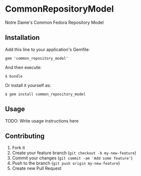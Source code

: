 # CommonRepositoryModel

Notre Dame's Common Fedora Repository Model

## Installation

Add this line to your application's Gemfile:

    gem 'common_repository_model'

And then execute:

    $ bundle

Or install it yourself as:

    $ gem install common_repository_model

## Usage

TODO: Write usage instructions here

## Contributing

1. Fork it
2. Create your feature branch (`git checkout -b my-new-feature`)
3. Commit your changes (`git commit -am 'Add some feature'`)
4. Push to the branch (`git push origin my-new-feature`)
5. Create new Pull Request
